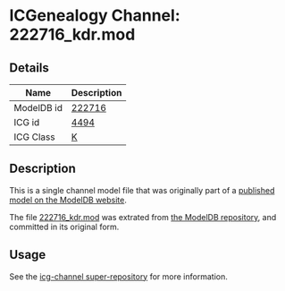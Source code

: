 # ICGenealogy Channel: 222716\_kdr.mod

## Details

Name | Description
---- | -----------
ModelDB id | [222716](http://senselab.med.yale.edu/ModelDB/ShowModel.cshtml?model=222716)
ICG id | [4494](http://icg.neurotheory.ox.ac.uk/channels/1/4494)
ICG Class | [K](http://icg.neurotheory.ox.ac.uk/channels/1)

## Description

This is a single channel model file that was originally part of a [published model on the ModelDB website](http://senselab.med.yale.edu/mModelDB/ShowModel.cshtml?model=222716).

The file [222716\_kdr.mod](222716_kdr.mod) was extrated from [the ModelDB repository](http://senselab.med.yale.edu/ModelDB/ShowModel.cshtml?model=222716), and committed in its original form.

## Usage

See the [icg-channel super-repository](https://github.com/icgenealogy/icg-channels) for more information.